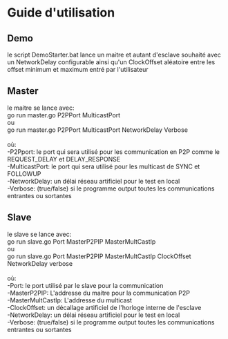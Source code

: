 # Guide d'utilisation
## Demo
le script DemoStarter.bat lance un maitre et autant d'esclave souhaité avec un NetworkDelay configurable ainsi qu'un ClockOffset aléatoire entre les offset minimum et maximum entré par l'utilisateur

## Master
le maitre se lance avec:<br/>
go run master.go P2PPort MulticastPort<br/>
ou<br/>
go run master.go P2PPort MulticastPort NetworkDelay Verbose<br/>
<br/>
où:<br/>
-P2Pport: le port qui sera utilisé pour les communication en P2P comme le REQUEST_DELAY et DELAY_RESPONSE<br/>
-MulticastPort: le port qui sera utilisé pour les multicast de SYNC et FOLLOWUP<br/>
-NetworkDelay: un délai réseau artificiel pour le test en local<br/>
-Verbose: (true/false) si le programme output toutes les communications entrantes ou sortantes<br/>

## Slave
le slave se lance avec:<br/>
go run slave.go Port MasterP2PIP MasterMultCastIp <br/>
ou <br/>
go run slave.go Port MasterP2PIP MasterMultCastIp ClockOffset NetworkDelay verbose<br/>
<br/>
où:<br/>
-Port: le port utilisé par le slave pour la communication<br/>
-MasterP2PIP: L'addresse du maitre pour la communication P2P<br/>
-MasterMultCastIp: L'addresse du multicast <br/>
-ClockOffset: un décallage artificiel de l'horloge interne de l'esclave<br/>
-NetworkDelay: un délai réseau artificiel pour le test en local<br/>
-Verbose: (true/false) si le programme output toutes les communications entrantes ou sortantes<br/>
